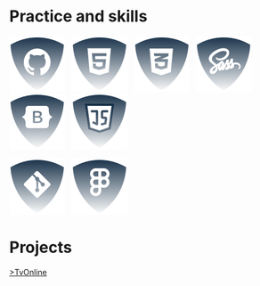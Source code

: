 # <h1>Practice and skills</h1>
![Github](./img/github.svg) &nbsp;
![html5](./img/html.svg) &nbsp;
![css](./img/css.svg) &nbsp;
![Sass](./img/sass.svg) &nbsp;
![Botstrap](./img/bootstrap.svg) &nbsp;
![JS](./img/js.svg) &nbsp;
<!--
![NodeJS](./img/nodejs.svg) &nbsp;
![ReactJS](./img/reactjs.svg) &nbsp;
-->
![Git](./img/git.svg) &nbsp;
![Figma](./img/figma.svg) &nbsp;
# <h1>Projects</h1>
<a href="https://github.com/JSDID/TvChannelOnline" target="_blank">>TvOnline</a>

